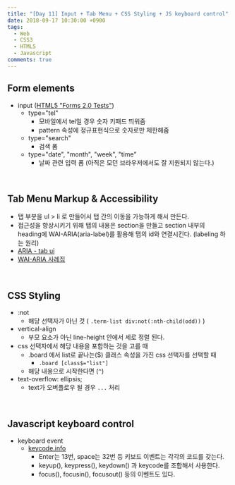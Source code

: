 ```yaml
---
title: "[Day 11] Input + Tab Menu + CSS Styling + JS keyboard control"
date: 2018-09-17 10:30:00 +0900
tags:
  - Web
  - CSS3
  - HTML5
  - Javascript
comments: true
---
```


## Form elements

- input ([HTML5 "Forms 2.0 Tests"](https://bestvpn.org/whats-my-ip/))
  - type="tel"
    - 모바일에서 tel일 경우 숫자 키패드 띄워줌
    - pattern 속성에 정규표현식으로 숫자로만 제한해줌
  - type="search"
    - 검색 폼
  - type="date", "month", "week", "time"
    - 날짜 관련 입력 폼 (아직은 모던 브라우저에서도 잘 지원되지 않는다.)

<br/>

## Tab Menu Markup & Accessibility

- 탭 부분을 ul > li 로 만들어서 탭 간의 이동을 가능하게 해서 만든다.
- 접근성을 향상시키기 위해 탭의 내용은 section을 만들고 section 내부의 heading에 WAI-ARIA(aria-label)를 활용해 탭의 id와 연결시킨다. (labeling 하는 원리)
- [ARIA - tab ui](https://github.com/niawa/ARIA/tree/gh-pages/01.%20tab-ui)
- [WAI-ARIA 사례집](https://www.wah.or.kr:444/board/boardView.asp?brd_sn=5&brd_idx=1019)

<br/>

## CSS Styling

- :not
  - 해당 선택자가 아닌 것 ( `.term-list div:not(:nth-child(odd))` )
- vertical-align
  - 부모 요소가 아닌 line-height 안에서 세로 정렬 된다.
- css 선택자에서 해당 내용을 포함하는 것을 고를 때
  - .board 에서 list로 끝나는($) 클래스 속성을 가진 css 선택자를 선택할 때
    - `.board [class$="list"]`
  - 해당 내용으로 시작한다면 (`^`)
- text-overflow: ellipsis;
  - text가 오버플로우 될 경우 `...` 처리

<br/>

## Javascript keyboard control

- keyboard event
  - [keycode.info](http://keycode.info/)
    - Enter는 13번, space는 32번 등 키보드 이벤트는 각각의 코드를 갖는다.
    - keyup(), keypress(), keydown() 과 keycode를 조합해서 사용한다.
    - focus(), focusin(), focusout() 등의 이벤트도 있다.